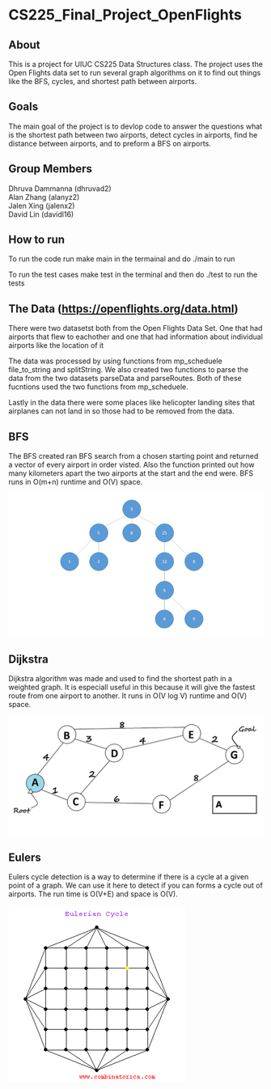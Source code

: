 # CS225_Final_Project_OpenFlights

## About
This is a project for UIUC CS225 Data Structures class. 
The project uses the Open Flights data set to run several graph algorithms on it to find out things like the BFS, cycles, and shortest path between airports.

## Goals

The main goal of the project is to devlop code to answer the questions what is the shortest path between two airports, detect cycles in airports, find he distance between airports, and to preform a BFS on airports.

## Group Members
Dhruva Dammanna (dhruvad2)\
Alan Zhang (alanyz2)\
Jalen Xing (jalenx2)\
David Lin (davidl16)

## How to run
To run the code run make main in the termainal and do ./main to run

To run the test cases make test in the terminal and then do ./test to run the tests

## The Data (https://openflights.org/data.html)

There were two datasetst both from the Open Flights Data Set. One that had airports that flew to eachother and one that had information about individual airports like
the location of it

The data was processed by using functions from mp_scheduele file_to_string and splitString. We also created two functions to parse the data from the two datasets 
parseData and parseRoutes. Both of these fucntions used the two functions from mp_scheduele. 

Lastly in the data there were some places like helicopter landing sites that airplanes can not land in so those had to be removed from the data.

## BFS

The BFS created ran BFS search from a chosen starting point and returned a vector of every airport in order visted. Also the function printed out how many kilometers apart the two airports at the start and the end were. BFS runs in O(m+n) runtime and O(V) space.

![](BFS.gif)


## Dijkstra 

Dijkstra algorithm was made and used to find the shortest path in a weighted graph. It is especiall useful in this because it will give the fastest route from one airport to another. It runs in O(V log V) runtime and O(V) space.

![](Dij.gif)

## Eulers

Eulers cycle detection is a way to determine if there is a cycle at a given point of a graph. We can use it here to detect if you can forms a cycle out of airports.
The run time is O(V+E) and space is O(V).

![](euler.gif)
